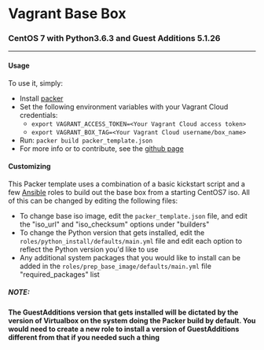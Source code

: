 # Vagrant Base Box
### CentOS 7 with Python3.6.3 and Guest Additions 5.1.26

---

#### Usage
To use it, simply:

* Install [packer](https://www.packer.io/)
* Set the following environment variables with your Vagrant Cloud credentials:
  * ```export VAGRANT_ACCESS_TOKEN=<Your Vagrant Cloud access token>```
  * ```export VAGRANT_BOX_TAG=<Your Vagrant Cloud username/box_name>```
* Run: ```packer build packer_template.json```
* For more info or to contribute, see the [github page](https://github.com/rollerd/vagrant_centos7py36)


#### Customizing

This Packer template uses a combination of a basic kickstart script and a few [Ansible](https://www.ansible.com/) roles to build out the base box from a starting CentOS7 iso. All of this can be changed by editing the following files:

* To change base iso image, edit the `packer_template.json` file, and edit the "iso_url" and "iso_checksum" options under "builders"
* To change the Python version that gets installed, edit the `roles/python_install/defaults/main.yml` file and edit each option to reflect the Python version you'd like to use
* Any additional system packages that you would like to install can be added in the `roles/prep_base_image/defaults/main.yml` file "required_packages" list

##### NOTE: 
#### The GuestAdditions version that gets installed will be dictated by the version of Virtualbox on the system doing the Packer build by default. You would need to create a new role to install a version of GuestAdditions different from that if you needed such a thing

